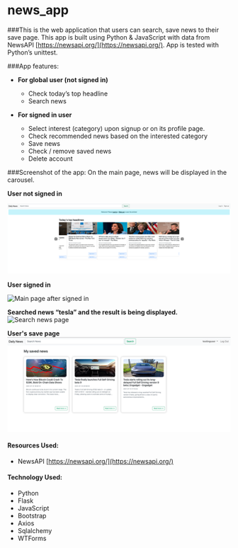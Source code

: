 # news_app

###This is the web application that users can search, save news to their save page. This app is built using Python & JavaScript with data from NewsAPI [https://newsapi.org/](https://newsapi.org/). App is tested with Python’s unittest. 

###App features:
- **For global user (not signed in)**
	- Check today’s top headline
	- Search news

- **For signed in user**
	- Select interest (category) upon signup or on its profile page. 
	- Check recommended news based on the interested category
	- Save news 
	- Check / remove saved news 
	- Delete account

###Screenshot of the app:
On the main page, news will be displayed in the carousel. <br>

**User not signed in**

![Main page before signed in](image/mainpage_global.png?raw=true "Main page before signed in")

**User signed in**

![Main page after signed in](image/mainpage_signedin.png?raw=true "Main page after signed in")

**Searched news “tesla” and the result is being displayed.**
![Search news page](image/search_page.png?raw=true "Search news page")

**User's save page**
![User's save s page](image/save_page.png?raw=true "User's save s page")

#### Resources Used:
- NewsAPI [https://newsapi.org/](https://newsapi.org/)

#### Technology Used:
- Python
- Flask
- JavaScript
- Bootstrap
- Axios
- Sqlalchemy 
- WTForms
